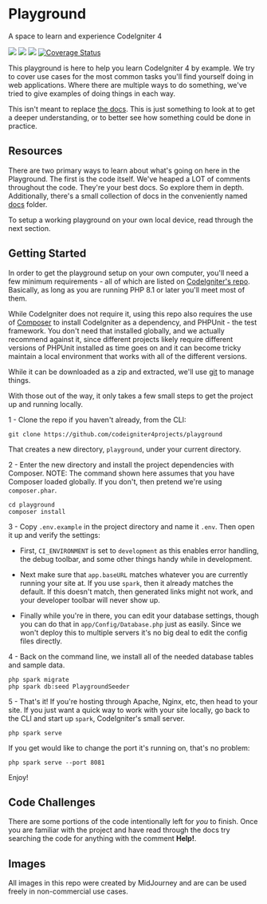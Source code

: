 # Playground

A space to learn and experience CodeIgniter 4

[![](https://github.com/codeigniter4projects/playground/workflows/PHPUnit/badge.svg)](https://github.com/codeigniter4projects/playground/actions/workflows/test.yml)
[![](https://github.com/codeigniter4projects/playground/workflows/PHPStan/badge.svg)](https://github.com/codeigniter4projects/playground/actions/workflows/analyze.yml)
[![](https://github.com/codeigniter4projects/playground/workflows/Deptrac/badge.svg)](https://github.com/codeigniter4projects/playground/actions/workflows/inspect.yml)
[![Coverage Status](https://coveralls.io/repos/github/codeigniter4projects/playground/badge.svg?branch=develop)](https://coveralls.io/github/codeigniter4projects/playground?branch=develop)

This playground is here to help you learn CodeIgniter 4 by example. We try to cover use cases for the most
common tasks you'll find yourself doing in web applications. Where there are multiple ways to do something,
we've tried to give examples of doing things in each way.

This isn't meant to replace [the docs](https://codeigniter4.github.io/CodeIgniter4/index.html). This is just
something to look at to get a deeper understanding, or to better see how something could be done in practice.

## Resources

There are two primary ways to learn about what's going on here in the Playground. The first is the code itself.
We've heaped a LOT of comments throughout the code. They're your best docs. So explore them in depth.
Additionally, there's a small collection of docs in the conveniently named [docs](docs) folder.

To setup a working playground on your own local device, read through the next section.

## Getting Started

In order to get the playground setup on your own computer, you'll need a few minimum requirements - all of which
are listed on [CodeIgniter's repo](https://github.com/codeigniter4/CodeIgniter4#server-requirements). Basically,
as long as you are running PHP 8.1 or later you'll meet most of them.

While CodeIgniter does not require it, using this repo also requires the use of
[Composer](https://getcomposer.org/) to install CodeIgniter as a dependency, and PHPUnit - the test framework.
You don't need that installed globally, and we actually recommend against it, since different projects likely
require different versions of PHPUnit installed as time goes on and it can become tricky maintain a local
environment that works with all of the different versions.

While it can be downloaded as a zip and extracted, we'll use [git](https://git-scm.com/) to manage things.

With those out of the way, it only takes a few small steps to get the project up and running locally.

1 - Clone the repo if you haven't already, from the CLI:

```console
git clone https://github.com/codeigniter4projects/playground
```

That creates a new directory, `playground`, under your current directory.

2 - Enter the new directory and install the project dependencies with Composer. NOTE: The command shown
here assumes that you have Composer loaded globally. If you don't, then pretend we're using `composer.phar`.

```console
cd playground
composer install
```

3 - Copy `.env.example` in the project directory and name it `.env`. Then open it up and verify the settings:

- First, `CI_ENVIRONMENT` is set to `development` as this enables error handling, the debug toolbar, and some other
  things handy while in development.

- Next make sure that `app.baseURL` matches whatever you are currently running your site at. If you use `spark`,
  then it already matches the default. If this doesn't match, then generated links might not work, and your
  developer toolbar will never show up.

- Finally while you're in there, you can edit your database settings, though you can do that in `app/Config/Database.php`
  just as easily. Since we won't deploy this to multiple servers it's no big deal to edit the config files directly.

4 - Back on the command line, we install all of the needed database tables and sample data.

```console
php spark migrate
php spark db:seed PlaygroundSeeder
```

5 - That's it! If you're hosting through Apache, Nginx, etc, then head to your site. If you just want a quick
way to work with your site locally, go back to the CLI and start up `spark`, CodeIgniter's small server.

```console
php spark serve
```

If you get would like to change the port it's running on, that's no problem:

```console
php spark serve --port 8081
```

Enjoy!

## Code Challenges

There are some portions of the code intentionally left for _you_ to finish. Once you are familiar with
the project and have read through the docs try searching the code for anything with the comment **Help!**.

## Images

All images in this repo were created by MidJourney and are can be used freely in non-commercial use cases.

